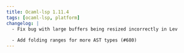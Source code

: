 ```yaml
---
title: Ocaml-lsp 1.11.4
tags: [ocaml-lsp, platform]
changelog: |
  - Fix bug with large buffers being resized incorrectly in Lev
  
  - Add folding ranges for more AST types (#680)
---
```


